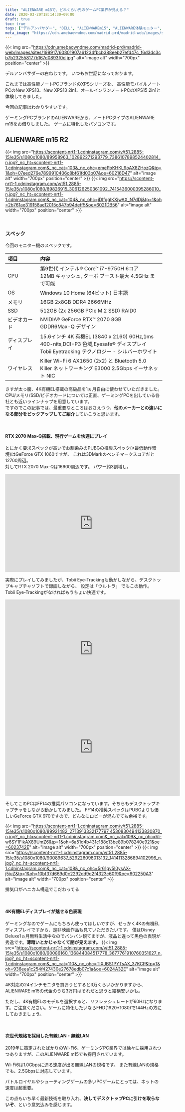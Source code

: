 ```yaml
---
title: "ALIENWARE m15で、どれくらい先のゲームPC業界が見える？"
date: 2020-03-20T18:14:30+09:00
draft: true
toc: true
tags: ["デルアンバサダー", "DELL", "ALIENWAREm15", "ALIENWARE体験モニター", "FF14"]
meta_image: "https://cdn.amebaowndme.com/madrid-prd/madrid-web/images/sites/199917/60801907a61234fbcb388eeb27efd47c_f6d3dc3cb7b232558177b167d0893f0d.jpg"
---
```


{{< img src="https://cdn.amebaowndme.com/madrid-prd/madrid-web/images/sites/199917/60801907a61234fbcb388eeb27efd47c_f6d3dc3cb7b232558177b167d0893f0d.jpg" alt="image alt" width="700px" position="center" >}}


デルアンバサダーの右ねじです。
いつもお世話になっております。 



これまでは高性能ノートPCブランドのXPSシリーズを、
高性能モバイルノートPCのNew XPS13、New XPS13 2in1、オールインワンノートPCのXPS15 2in1と体験してきました。



今回の記事はわかりやすいです。 

ゲーミングPCブランドのALIENWAREから、ノートPCタイプのALIENWARE m15をお借りしました。
ゲームに特化したパソコンです。

<!--more-->
## ALIENWARE m15 R2
{{< img src="https://scontent-nrt1-1.cdninstagram.com/v/t51.2885-15/e35/s1080x1080/89958963_102892271293779_7386107898524402814_n.jpg?_nc_ht=scontent-nrt1-1.cdninstagram.com&_nc_cat=103&_nc_ohc=emePbKHKL9oAX8ZHozQ&tp=1&oh=07eed276e7899910406c8bf61fd03b07&oe=60216D47" alt="image alt" width="700px" position="center" >}}
{{< img src="https://scontent-nrt1-1.cdninstagram.com/v/t51.2885-15/e35/s1080x1080/89826915_306126250361092_7415436000395286010_n.jpg?_nc_ht=scontent-nrt1-1.cdninstagram.com&_nc_cat=104&_nc_ohc=jDIfggIKXjwAX_N7dDj&tp=1&oh=2b761ae319158ae12015c847b94deff5&oe=6021DB56" alt="image alt" width="700px" position="center" >}}


<br>

### スペック
今回のモニター機のスペックです。

|項目|内容|
|:--|:--|
|CPU|第9世代 インテル® Core™ i7-9750H 6コア<br>12MB キャッシュ, ターボ ブースト最大 4.5GHz まで可能|
|OS|Windows 10 Home (64ビット) 日本語|
|メモリ|16GB 2x8GB DDR4 2666MHz|
|SSD|512GB (2x 256GB PCIe M.2 SSD) RAID0|
|ビデオカード|NVIDIA® GeForce RTX™ 2070 8GB<br> GDDR6Max-Q デザイン|
|ディスプレイ|15.6インチ 4K 有機EL (3840 x 2160) 60Hz,1ms<br>400-nits,DCI-P3 色域,Eyesafe® ディスプレイ<br>Tobii Eyetracking テクノロジー - シルバーホワイト|
|ワイヤレス|Killer Wi-Fi 6 AX1650 (2x2) と Bluetooth 5.0<br>Killer ネットワーキング E3000 2.5Gbps イーサネット NIC|


さすが太っ腹、4K有機EL搭載の高級品を1ヵ月自由に使わせていただきました。
CPU/メモリ/SSD/ビデオカードについては正直、ゲーミングPCを出している各社とも近いラインナップを用意しています。  
ですのでこの記事では、最重要なところはおさえつつ、**他のメーカーとの違いになる部分をピックアップしてご紹介**していこうと思います。

<br>


#### RTX 2070 Max-Q搭載、現行ゲームを快適にプレイ
とにかく要求スペックが高いでお馴染みのPUBGの推奨スペック(≠最低動作環境)はGeForce GTX 1060ですが、 これは3DMarkのベンチマークスコアだと12700周辺。  
対してRTX 2070 Max-Qは16600周辺です。
パワー約3割増し。 
<iframe width="560" height="315" src="https://www.youtube.com/embed/meY44TPULtk" frameborder="0" allow="accelerometer; autoplay; clipboard-write; encrypted-media; gyroscope; picture-in-picture" allowfullscreen></iframe>

実際にプレイしてみましたが、Tobii Eye-Trackingも動かしながら、デスクトップキャプチャソフトで録画しながら、 設定は「ウルトラ」 でもこの動作。 
Tobii Eye-Trackingがなければもうちょい快適です。 

<iframe width="560" height="315" src="https://www.youtube.com/embed/0eoUL6QCetA" frameborder="0" allow="accelerometer; autoplay; clipboard-write; encrypted-media; gyroscope; picture-in-picture" allowfullscreen></iframe>
<iframe width="560" height="315" src="https://www.youtube.com/embed/kWtRXwPanhM" frameborder="0" allow="accelerometer; autoplay; clipboard-write; encrypted-media; gyroscope; picture-in-picture" allowfullscreen></iframe>

そしてこのPCはFF14の推奨パソコンになっています。そちらもデスクトップキャプチャをしながら動かしてみました。
FF14の推奨スペックはPUBGよりも優しいGeForce GTX 970ですので、どんなにロビーが混んでても余裕です。

{{< img src="https://scontent-nrt1-1.cdninstagram.com/v/t51.2885-15/e35/s1080x1080/89921482_2713913332177797_4530830494133830870_n.jpg?_nc_ht=scontent-nrt1-1.cdninstagram.com&_nc_cat=109&_nc_ohc=Vi-w6SY1FikAX89UmZ6&tp=1&oh=6a51d4b431c188c13be89b078240e921&oe=6023742E" alt="image alt" width="700px" position="center" >}}
{{< img src="https://scontent-nrt1-1.cdninstagram.com/v/t51.2885-15/e35/s1080x1080/90089637_529226098013132_1414113286894102996_n.jpg?_nc_ht=scontent-nrt1-1.cdninstagram.com&_nc_cat=108&_nc_ohc=5r61gv5I0ysAX-j5iuZ&tp=1&oh=10bf37d669d0c2292dd9d2f4323c60f9&oe=602250A3" alt="image alt" width="700px" position="center" >}}


排気口がハニカム構造でこだわってる

<br>


#### 4K有機ELディスプレイが魅せる色表現
ゲーミングなのでゲームにもちろん使ってほしいですが、せっかく4Kの有機ELディスプレイですから、是非映画作品も見ていただきたいです。 
僕はDisney Deluxe1ヵ月無料生活中なのでバンバン観てますが、液晶と違って黒色の表現が秀逸です。**薄暗いとかじゃなくて闇が見えます。** 
{{< img src="https://scontent-nrt1-1.cdninstagram.com/v/t51.2885-15/e35/s1080x1080/90086160_136844084517778_3677761910760351627_n.jpg?_nc_ht=scontent-nrt1-1.cdninstagram.com&_nc_cat=110&_nc_ohc=TlXJBS1PYTsAX_37KCP&tp=1&oh=936eea1c254f427430e27678edb07c1a&oe=6024A32E" alt="image alt" width="700px" position="center" >}}


4K対応の24インチモニタを買おうとすると3万くらいかかりますから、ALIENWARE m15の代金のうち3万円はそれだと思うと結構安いかも。 



ただし、4K有機ELのモデルを選択すると、リフレッシュレートが60Hzになります。ご注意ください。ゲームに特化したいならFHD(1920*1080)で144Hzの方にしておきましょう。

<br>


#### 次世代規格を採用した有線LAN・無線LAN
2019年に策定されたばかりのWi-Fi6、ゲーミングPC業界では徐々に採用されつつありますが、このALIENWARE m15でも採用されています。 



Wi-Fi6は1.0Gbpsに迫る速度が出る無線LANの規格です。 
また有線LANの規格でも、2.5Gbpsに対応しています。 



バトルロイヤルやシューティングゲームの多いPCゲームにとっては、ネットの速度は超重要。

この点もいち早く最新技術を取り入れ、**決してデスクトップPCに引けを取らないぞ**、という意気込みを感じます。

<div class="iframely-embed"><div class="iframely-responsive" style="padding-bottom: 57.4561%; padding-top: 120px;"><a href="https://time-space.kddi.com/ict-keywords/20191108/2774" data-iframely-url="//cdn.iframe.ly/IWOycEK"></a></div></div><script async src="//cdn.iframe.ly/embed.js" charset="utf-8"></script>

### 視線でゲームを制御？「Tobii Eye-Tracking」
視線追跡機能、というものをこのPCを借りて初めて知りました。 どうやら、Tobii社という視線追跡界のGoogleみたいな会社があるらしく、一部ゲームでも対応しているのだそうです。
<div class="iframely-embed"><div class="iframely-responsive" style="padding-bottom: 52.5%; padding-top: 120px;"><a href="https://www.amazon.co.jp/Tobii-Eye-Tracker-Gaming-Peripheral/dp/B01MAWPMXQ/ref=as_li_ss_tl?_encoding=UTF8&amp;linkCode=sl1&amp;tag=rightscrew-22&amp;linkId=13e0c8873671a9023b51cf326a1db8eb&amp;language=ja_JP" data-iframely-url="//cdn.iframe.ly/BRGZ1yg"></a></div></div><script async src="//cdn.iframe.ly/embed.js" charset="utf-8"></script>
トラッキングツール単体でも販売していますが、Amazonで¥24,999でした。


対応ゲームの一覧は、こちらから調べることができます。

<div class="iframely-embed"><div class="iframely-responsive" style="padding-bottom: 53.125%; padding-top: 120px;"><a href="https://gaming.tobii.com/games/" data-iframely-url="//cdn.iframe.ly/fvCkwT3"></a></div></div><script async src="//cdn.iframe.ly/embed.js" charset="utf-8"></script>

Watch DogsやDivision 2では視線でエイムできたりするみたいです。
<iframe width="560" height="315" src="https://www.youtube.com/embed/meY44TPULtk" frameborder="0" allow="accelerometer; autoplay; clipboard-write; encrypted-media; gyroscope; picture-in-picture" allowfullscreen></iframe>

先ほどもご覧いただいた動画ですが、画面中を上下左右に動き回っている青い円が、僕の視線です。精度と反応の速さに結構感動しています。感動しすぎて撃たれてしまいました。  



Tobii Eye-Trackingと一緒に動作するTobii Ghostというアプリがあり、配信する画面上に視線の円を出すことができるものです。 

それを使ってPUBGの世界大会の参加者の視線をトラッキングした動画が公式にあがっていました。 プロはこういう風に視線を動かして、(情報を得て)戦っているんだなというのが視覚的にわかります。

<div class="iframely-embed"><div class="iframely-responsive" style="padding-bottom: 52.5%; padding-top: 120px;"><a href="https://gaming.tobii.com/pubg/" data-iframely-url="//cdn.iframe.ly/kpY6Qu8"></a></div></div><script async src="//cdn.iframe.ly/embed.js" charset="utf-8"></script>

視線の動きと頭の動きを追跡してくれるので、あとは口の動きに追従してくれればVTuberに使えそう。 
そして視線でエイムができるのが当たり前になったら…目で見た所にマウスを移動して射撃、よりは確実に速いでしょう。 対応ゲームのプレイヤーなら、どうしても手に入れておきたい武器ですね。



### 未来のゲームもグラボ追加でプレイ可能にする神周辺機器「Alienware Graphics Amplifier」
ゲーミングPCを買おうと思うとき、何を基準に決めるのか？ゲーマーの友人に聞いてみました。 

返答は、 
**「やりたいゲームが動いて、この先数年は最新作もストレスなく動くスペックで一番安いやつ」**
でした。



ゲームが今より高解像度・動きの激しいものになったとき、今使っているPCでは動作しないということがあります。 
そうなったときデスクトップPCであれば、グラフィックボードだけ買い替えればプレイできるようになる場合もあります。



従来であればノートPCは、メモリやハードディスクは増設できても、グラフィックボードは増設できないのが基本だったため、**「未来のゲームはプレイできないかもな…」**といった不安がつきまとっていました。



しかしそれはもう過去の悩みだったようです。
2015年春、デルが発売した外付けグラフィックボードケース**Alienware Graphics Amplifier**を皮切りに、ドッキングステーション形式の外付けグラフィックボードケースや、Thunderbolt接続の外付けグラフィックボードケースが続々と登場しています。
どれもPCI-Express x16対応のため、最新のグラフィックボードを自由に選んで増設することができます。



ですので、これから先どんなに高スペックを要求するPCゲームが現れても、 **ノートPCで全く問題ないです。**
{{< img src="https://scontent-nrt1-1.cdninstagram.com/v/t51.2885-15/e35/s1080x1080/90092293_109226100543765_5797080573060120039_n.jpg?_nc_ht=scontent-nrt1-1.cdninstagram.com&_nc_cat=109&_nc_ohc=FnV2zj0_PWwAX_zsdBt&tp=1&oh=2f53068abcba33af1a4565b2afe924f5&oe=60212270" alt="image alt" width="700px" position="center" >}}


右から二番目の横長い端子が、Alienware Graphics Amplifierの専用ポート。左から3番目にThunderbolt端子もあります。

<div class="iframely-embed"><div class="iframely-responsive" style="height: 140px; padding-bottom: 0;"><a href="https://www.dell.com/ja-jp/work/shop/alienware-graphics-amplifier/apd/452-bbqt/%E3%82%B0%E3%83%A9%E3%83%95%E3%82%A3%E3%83%83%E3%82%AF%E3%82%AB%E3%83%BC%E3%83%89%E3%81%8A%E3%82%88%E3%81%B3%E3%83%93%E3%83%87%E3%82%AA%E3%82%AB%E3%83%BC%E3%83%89" data-iframely-url="//cdn.iframe.ly/IdCrrFx"></a></div></div><script async src="//cdn.iframe.ly/embed.js" charset="utf-8"></script>

Alienware Graphics AmplifierはALIENWAREシリーズ専用機器ですので、動作確認が保障されています。
その上、外付けグラフィックボードケースの中では4万円と比較的安価です。 
何年何十年後になるかわかりませんが、今のALIENWARE m15では動かないPCゲームが出てきたとき、グラフィックボードと一緒に購入を検討してみてください。 



デルさんに一言いわせてもらうなら、そろそろ軽量・省スペースモデルを出してみてはいかがでしょうか？


<div class="iframely-embed"><div class="iframely-responsive" style="padding-bottom: 52.5%; padding-top: 120px;"><a href="https://www.amazon.co.jp/Dell-%25E3%2582%25B0%25E3%2583%25A9%25E3%2583%2595%25E3%2582%25A3%25E3%2583%2583%25E3%2582%25AF%25E3%2583%259C%25E3%2583%25BC%25E3%2583%2589%25E5%25A4%2596%25E9%2583%25A8%25E6%258B%25A1%25E5%25BC%25B5%25E5%25A4%2596%25E4%25BB%2598%25E3%2581%2591%25E3%2583%259C%25E3%2583%2583%25E3%2582%25AF%25E3%2582%25B9-Alienware-Graphics-Amplifier/dp/B00Q4KCYEU/ref=as_li_ss_il?ie=UTF8&amp;linkCode=li3&amp;tag=rightscrew-22&amp;linkId=3536b817a61bf5b95fbef3333f43baf2&amp;language=ja_JP" data-iframely-url="//cdn.iframe.ly/r8q6cEe"></a></div></div><script async src="//cdn.iframe.ly/embed.js" charset="utf-8"></script>

## 今の最新最高でありつつ、将来を見越したALIENWARE製品群

{{< img src="https://scontent-nrt1-1.cdninstagram.com/v/t51.2885-15/e35/s1080x1080/89814658_140650867440950_2421153321187202354_n.jpg?_nc_ht=scontent-nrt1-1.cdninstagram.com&_nc_cat=102&_nc_ohc=TwV1ogFVZYUAX_Gav7E&tp=1&oh=93401a29cf1c858067985923994e8aa9&oe=60225DC6" alt="image alt" width="700px" position="center" >}}


ここまでに紹介してきたALIENWARE m15の良い点は、ALIENWAREシリーズすべてに共通して備わっています。 (グラフィックボードはそれぞれですが)



僕自身はPCではあまりゲームをやらないのですが、 ここまでゲームのために手を尽くしているPCってどれくらいあるんだろう？と率直に思いました。 
最新規格に対応し、先進技術を取り入れ、拡張性まで標準で担保して…



ここには、数々のeSports世界大会の舞台で採用されてきた自負と、eSportsチームとパートナーシップを結んでいるメーカーとして、気合の入り具合を行動で示しているのを感じます。



しかもそこまでしながら、ゲーミングノートPCの中ではかなり安いほうで、同一スペックで価格.com検索するとトップ5には入ってます。



安くて、速くて、(後々)うまい(思いができる)、吉野家のキャッチフレーズに当てはめてしまいましたが、そんな魅力が詰まった製品、それがALIENWAREなんでしょうね。



ゲーマーにも非ゲーマーにも、凄さが伝わるよう心掛けて書いてみましたが、いかがでしたでしょうか。 
もし購入をご検討されている方がいらっしゃいましたら、デル製品・ALIENWARE製品だと割引がききますので、ご紹介させていただきます。 

{{< img src="https://scontent-nrt1-1.cdninstagram.com/v/t51.2885-15/e35/90037110_521111068547700_8167853985154227095_n.jpg?_nc_ht=scontent-nrt1-1.cdninstagram.com&_nc_cat=100&_nc_ohc=FFvjtgXQ-y4AX-NWmXL&tp=1&oh=9241f32d4d781df7aff2038236281291&oe=6023612B" alt="image alt" width="700px" position="center" >}}
{{< img src="https://scontent-nrt1-1.cdninstagram.com/v/t51.2885-15/e35/s1080x1080/89925643_646189562594211_8388971944182450735_n.jpg?_nc_ht=scontent-nrt1-1.cdninstagram.com&_nc_cat=103&_nc_ohc=K9lstbYXdgoAX_OIPsk&tp=1&oh=fb5e7c4b0f40b997d64e49294681e8e0&oe=60211C8D" alt="image alt" width="700px" position="center" >}}
{{< img src="https://scontent-nrt1-1.cdninstagram.com/v/t51.2885-15/e35/s1080x1080/89926374_3073158726057074_7676736528301518123_n.jpg?_nc_ht=scontent-nrt1-1.cdninstagram.com&_nc_cat=102&_nc_ohc=p53zudK5NXMAX-64baU&tp=1&oh=6ffa09290979846eb7e9aa0bc201893a&oe=6022C358" alt="image alt" width="700px" position="center" >}}
{{< img src="https://scontent-nrt1-1.cdninstagram.com/v/t51.2885-15/e35/s1080x1080/90090291_533092694011264_7795490323882245772_n.jpg?_nc_ht=scontent-nrt1-1.cdninstagram.com&_nc_cat=104&_nc_ohc=J3MFk6XlVnYAX-kF2_f&tp=1&oh=a5a542a37ef2ebc2d05406b19834bc8b&oe=6024CDBF" alt="image alt" width="700px" position="center" >}}


 ご精読ありがとうございました。



・良かったらいいね・RTお願いします。

